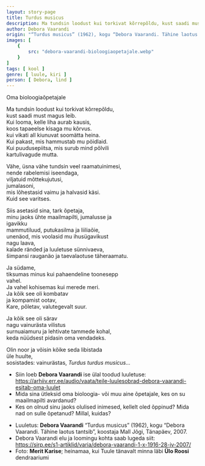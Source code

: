 ```yaml
---
layout: story-page
title: Turdus musicus
description: Ma tundsin loodust kui torkivat kõrrepõldu, kust saadi must magus leib. Kui looma, kelle liha aurab kausis, koos tapaeelse kisaga mu kõrvus.
author: Debora Vaarandi
origin: "“Turdus musicus” (1962), kogu “Debora Vaarandi. Tähine laotus tantsib”, koostaja Mall Jõgi, Tänapäev, 2007."
images: [
    {
        src: "debora-vaarandi-bioloogiaopetajale.webp"
    }
]
tags: [ kool ]
genre: [ luule, kiri ]
person: [ Debora, lind ]
---
```


<!-- # {{$doc.title}} -->

Oma bioloogiaõpetajale

Ma tundsin loodust kui torkivat kõrrepõldu, \
kust saadi must magus leib. \
Kui looma, kelle liha aurab kausis, \
koos tapaeelse kisaga mu kõrvus. \
kui vikati all kiunuvat soomätta heina. \
Kui pakast, mis hammustab mu pöidlaid. \
Kui puudusepiitsa, mis surub mind põlvili \
kartulivagude mutta.

Vähe, üsna vähe tundsin veel raamatuinimesi, \
nende rabelemisi iseendaga, \
viljatuid mõttekujutusi, \
jumalasoni, \
mis lõhestasid vaimu ja halvasid käsi. \
Kuid see varitses.

Siis asetasid sina, tark õpetaja, \
minu jaoks ühte maailmapilti, jumalusse ja \
igavikku \
mammutiluud, putukasilma ja liiliaõie, \
unenäod, mis voolasid mu ihusügavikust \
nagu laava, \
kalade ränded ja luuletuse sünnivaeva, \
šimpansi rauganäo ja taevalaotuse täheraamatu.

Ja südame, \
tiksumas minus kui pahaendeline toonesepp \
vahel. \
Ja vahel kohisemas kui merede meri. \
Ja kõik see oli kombatav \
ja kompamist ootav, \
Kare, põletav, valutegevalt suur.

Ja kõik see oli särav \
nagu vainurästa vilistus \
surnuaiamuru ja lehtivate tammede kohal, \
keda nüüdsest pidasin oma vendadeks.

Olin noor ja võisin kõike seda libistada \
üle huulte, \
sosistades: vainurästas, *Turdus turdus musicus…*



<story-author :author="author" :origin="origin"></story-author>

<details-wrapper summary="Mis mõtted tekkisid?">

- Siin loeb **Debora Vaarandi** ise ülal toodud luuletuse: https://arhiiv.err.ee/audio/vaata/teile-luulesobrad-debora-vaarandi-esitab-oma-luulet
- Mida sina ütleksid oma bioloogia- või muu aine õpetajale, kes on su maailmapilti avardanud?
- Kes on olnud sinu jaoks olulised inimesed, kellelt oled õppinud? Mida nad on sulle õpetanud? Millal, kuidas?

</details-wrapper>


<details-wrapper summary="Allikad" class="text-sm" icon="icon-park-outline:document-folder">

- Luuletus: **Debora Vaarandi** “Turdus musicus” (1962), kogu “Debora Vaarandi. Tähine laotus tantsib”, koostaja Mall Jõgi, Tänapäev, 2007.
- Debora Vaarandi elu ja loomingu kohta saab lugeda siit: https://sirp.ee/s1-artiklid/varia/debora-vaarandi-1-x-1916-28-iv-2007/
- Foto: **Merit Karise**; heinamaa, kui Tuule tänavalt minna läbi **Ülo Roosi** dendraariumi

</details-wrapper>